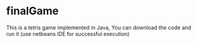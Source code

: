 finalGame
=========

This is a tetris game implemented in Java, You can download the code and run it (use netbeans IDE for successful execution)
